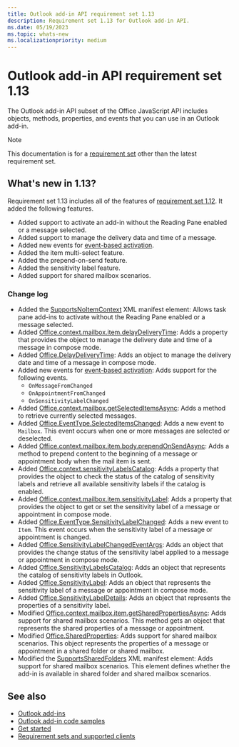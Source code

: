 ```yaml
---
title: Outlook add-in API requirement set 1.13
description: Requirement set 1.13 for Outlook add-in API.
ms.date: 05/19/2023
ms.topic: whats-new
ms.localizationpriority: medium
---
```


# Outlook add-in API requirement set 1.13

The Outlook add-in API subset of the Office JavaScript API includes objects, methods, properties, and events that you can use in an Outlook add-in.

> [!NOTE]
> This documentation is for a [requirement set](../outlook-api-requirement-sets.md) other than the latest requirement set.

## What's new in 1.13?

Requirement set 1.13 includes all of the features of [requirement set 1.12](../requirement-set-1.12/outlook-requirement-set-1.12.md). It added the following features.

- Added support to activate an add-in without the Reading Pane enabled or a message selected.
- Added support to manage the delivery data and time of a message.
- Added new events for [event-based activation](/office/dev/add-ins/outlook/autolaunch#supported-events).
- Added the item multi-select feature.
- Added the prepend-on-send feature.
- Added the sensitivity label feature.
- Added support for shared mailbox scenarios.

### Change log

- Added the [SupportsNoItemContext](/javascript/api/manifest/action?view=outlook-js-1.13&preserve-view=true#supportsnoitemcontext) XML manifest element: Allows task pane add-ins to activate without the Reading Pane enabled or a message selected.
- Added [Office.context.mailbox.item.delayDeliveryTime](office.context.mailbox.item.md#properties): Adds a property that provides the object to manage the delivery date and time of a message in compose mode.
- Added [Office.DelayDeliveryTime](/javascript/api/outlook/office.delaydeliverytime?view=outlook-js-1.13&preserve-view=true): Adds an object to manage the delivery date and time of a message in compose mode.
- Added new events for [event-based activation](/office/dev/add-ins/outlook/autolaunch#supported-events): Adds support for the following events.
  - `OnMessageFromChanged`
  - `OnAppointmentFromChanged`
  - `OnSensitivityLabelChanged`
- Added [Office.context.mailbox.getSelectedItemsAsync](office.context.mailbox.md#methods): Adds a method to retrieve currently selected messages.
- Added [Office.EventType.SelectedItemsChanged](/javascript/api/office/office.eventtype?view=outlook-js-1.13&preserve-view=true): Adds a new event to `Mailbox`. This event occurs when one or more messages are selected or deselected.
- Added [Office.context.mailbox.item.body.prependOnSendAsync](/javascript/api/outlook/office.body?view=outlook-js-1.13&preserve-view=true#outlook-office-body-prependonsendasync-member(1)): Adds a method to prepend content to the beginning of a message or appointment body when the mail item is sent.
- Added [Office.context.sensitivityLabelsCatalog](/javascript/api/office/office.context?view=outlook-js-1.13&preserve-view=true#office-office-context-sensitivitylabelscatalog-member): Adds a property that provides the object to check the status of the catalog of sensitivity labels and retrieve all available sensitivity labels if the catalog is enabled.
- Added [Office.context.mailbox.item.sensitivityLabel](office.context.mailbox.item.md#properties): Adds a property that provides the object to get or set the sensitivity label of a message or appointment in compose mode.
- Added [Office.EventType.SensitivityLabelChanged](/javascript/api/office/office.eventtype?view=outlook-js-1.13&preserve-view=true): Adds a new event to `Item`. This event occurs when the sensitivity label of a message or appointment is changed.
- Added [Office.SensitivityLabelChangedEventArgs](/javascript/api/outlook/office.sensitivitylabelchangedeventargs?view=outlook-js-1.13&preserve-view=true): Adds an object that provides the change status of the sensitivity label applied to a message or appointment in compose mode.
- Added [Office.SensitivityLabelsCatalog](/javascript/api/outlook/office.sensitivitylabelscatalog?view=outlook-js-1.13&preserve-view=true): Adds an object that represents the catalog of sensitivity labels in Outlook.
- Added [Office.SensitivityLabel](/javascript/api/outlook/office.sensitivitylabel?view=outlook-js-1.13&preserve-view=true): Adds an object that represents the sensitivity label of a message or appointment in compose mode.
- Added [Office.SensitivityLabelDetails](/javascript/api/outlook/office.sensitivitylabeldetails?view=outlook-js-1.13&preserve-view=true): Adds an object that represents the properties of a sensitivity label.
- Modified [Office.context.mailbox.item.getSharedPropertiesAsync](office.context.mailbox.item.md#methods): Adds support for shared mailbox scenarios. This method gets an object that represents the shared properties of a message or appointment.
- Modified [Office.SharedProperties](/javascript/api/outlook/office.sharedproperties?view=outlook-js-1.13&preserve-view=true): Adds support for shared mailbox scenarios. This object represents the properties of a message or appointment in a shared folder or shared mailbox.
- Modified the [SupportsSharedFolders](/javascript/api/manifest/supportssharedfolders?view=outlook-js-1.13&preserve-view=true) XML manifest element: Adds support for shared mailbox scenarios. This element defines whether the add-in is available in shared folder and shared mailbox scenarios.

## See also

- [Outlook add-ins](/office/dev/add-ins/outlook/outlook-add-ins-overview)
- [Outlook add-in code samples](https://developer.microsoft.com/outlook/gallery/?filterBy=Outlook,Samples,Add-ins)
- [Get started](/office/dev/add-ins/quickstarts/outlook-quickstart)
- [Requirement sets and supported clients](../outlook-api-requirement-sets.md)
